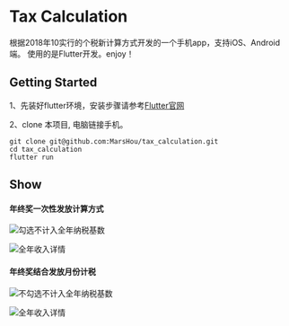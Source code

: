 # Tax Calculation

根据2018年10实行的个税新计算方式开发的一个手机app，支持iOS、Android端。
使用的是Flutter开发。enjoy！

## Getting Started

1、先装好flutter环境，安装步骤请参考[Flutter官网](https://flutter.dev/docs/get-started/install)

2、clone 本项目, 电脑链接手机。
```shell
git clone git@github.com:MarsHou/tax_calculation.git
cd tax_calculation
flutter run
```

## Show
#### 年终奖一次性发放计算方式

![勾选不计入全年纳税基数](https://github.com/MarsHou/tax_calculation/blob/master/image/WeChat3a901687f0d5736ff02fee3e27ed649d.png)

![全年收入详情](https://github.com/MarsHou/tax_calculation/blob/master/image/WeChatd2ddeced60306db1b4aae1febf8f97c1.png)


#### 年终奖结合发放月份计税

![不勾选不计入全年纳税基数](https://github.com/MarsHou/tax_calculation/blob/master/image/WeChat8dc151f4ceaad473e5b337f44b9384d1.png)

![全年收入详情](https://github.com/MarsHou/tax_calculation/blob/master/image/WeChat3ce8fef8b2ba3702156bee7c78c817b5.png)